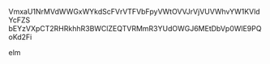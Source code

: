 VmxaU1NrMVdWWGxWYkdScFVrVTFVbFpyVWtOVVJrVjVUVWhvYW1KVldYcFZS
bEYzVXpCT2RHRkhhR3BWClZEQTVRMmR3YUdOWGJ6MEtDbVp0WlE9PQoKd2Fi

elm